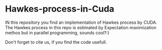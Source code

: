 # Hawkes-process-in-Cuda

IN this repository you find an implementation of Hawkes process by CUDA. 
The Hawkes process in this repo is estimated by Expectation maximization methos but in parallel programming, sounds cool?:)

Don't forget to cite us, if you find the code usefull.
